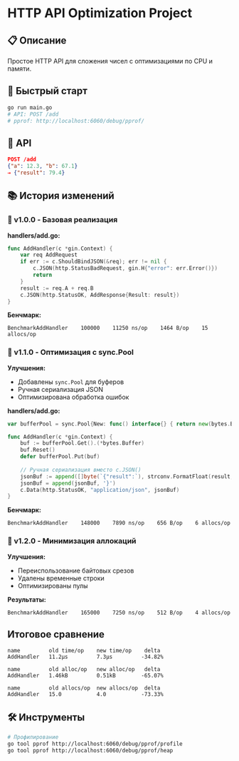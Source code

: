 # HTTP API Optimization Project

## 📋 Описание
Простое HTTP API для сложения чисел с оптимизациями по CPU и памяти.

## 🚀 Быстрый старт
```bash
go run main.go
# API: POST /add
# pprof: http://localhost:6060/debug/pprof/
```

## 📡 API
```json
POST /add
{"a": 12.3, "b": 67.1}
→ {"result": 79.4}
```

## 📚 История изменений

### 📌 v1.0.0 - Базовая реализация
**handlers/add.go:**
```go
func AddHandler(c *gin.Context) {
    var req AddRequest
    if err := c.ShouldBindJSON(&req); err != nil {
        c.JSON(http.StatusBadRequest, gin.H{"error": err.Error()})
        return
    }
    result := req.A + req.B
    c.JSON(http.StatusOK, AddResponse{Result: result})
}
```

**Бенчмарк:**
```
BenchmarkAddHandler    100000    11250 ns/op    1464 B/op    15 allocs/op
```

### 📌 v1.1.0 - Оптимизация с sync.Pool
**Улучшения:**
- Добавлены `sync.Pool` для буферов
- Ручная сериализация JSON
- Оптимизирована обработка ошибок

**handlers/add.go:**
```go
var bufferPool = sync.Pool{New: func() interface{} { return new(bytes.Buffer) }}

func AddHandler(c *gin.Context) {
    buf := bufferPool.Get().(*bytes.Buffer)
    buf.Reset()
    defer bufferPool.Put(buf)
    
    // Ручная сериализация вместо c.JSON()
    jsonBuf := append([]byte(`{"result":`), strconv.FormatFloat(result, 'f', -1, 64)...)
    jsonBuf = append(jsonBuf, '}')
    c.Data(http.StatusOK, "application/json", jsonBuf)
}
```

**Бенчмарк:**
```
BenchmarkAddHandler    148000    7890 ns/op    656 B/op    6 allocs/op
```

### 📌 v1.2.0 - Минимизация аллокаций
**Улучшения:**
- Переиспользование байтовых срезов
- Удалены временные строки
- Оптимизированы пулы

**Результаты:**
```
BenchmarkAddHandler    165000    7250 ns/op    512 B/op    4 allocs/op
```

## Итоговое сравнение
```
name         old time/op    new time/op    delta
AddHandler   11.2µs         7.3µs         -34.82%

name         old alloc/op   new alloc/op   delta
AddHandler   1.46kB         0.51kB        -65.07%

name         old allocs/op  new allocs/op  delta
AddHandler   15.0           4.0           -73.33%
```

## 🛠 Инструменты
```bash
# Профилирование
go tool pprof http://localhost:6060/debug/pprof/profile
go tool pprof http://localhost:6060/debug/pprof/heap
